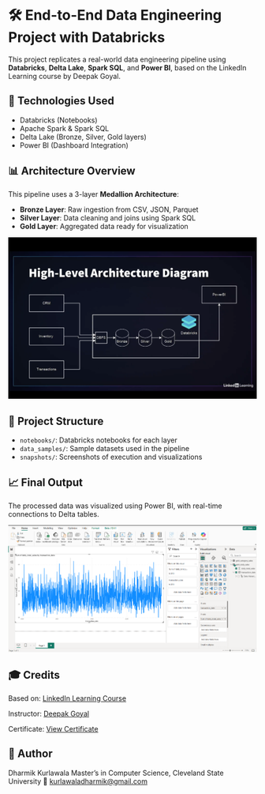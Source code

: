 # 🛠️ End-to-End Data Engineering Project with Databricks

This project replicates a real-world data engineering pipeline using **Databricks**, **Delta Lake**, **Spark SQL**, and **Power BI**, based on the LinkedIn Learning course by Deepak Goyal.

## 🔧 Technologies Used

* Databricks (Notebooks)
* Apache Spark & Spark SQL
* Delta Lake (Bronze, Silver, Gold layers)
* Power BI (Dashboard Integration)

## 📊 Architecture Overview

This pipeline uses a 3-layer **Medallion Architecture**:

* **Bronze Layer**: Raw ingestion from CSV, JSON, Parquet
* **Silver Layer**: Data cleaning and joins using Spark SQL
* **Gold Layer**: Aggregated data ready for visualization

![Architecture Diagram](https://github.com/dharmik212/Data-engineering-databricks-project/blob/main/Project%20Architecture.png)

## 📁 Project Structure

* `notebooks/`: Databricks notebooks for each layer
* `data_samples/`: Sample datasets used in the pipeline
* `snapshots/`: Screenshots of execution and visualizations

## 📈 Final Output

The processed data was visualized using Power BI, with real-time connections to Delta tables.

![Power BI Dashboard](https://github.com/dharmik212/Data-engineering-databricks-project/blob/main/snapshots/PowerBI.png)

## 🎓 Credits

Based on: [LinkedIn Learning Course](https://www.linkedin.com/learning/end-to-end-real-world-data-engineering-project-with-databricks/)

Instructor: [Deepak Goyal](https://www.linkedin.com/in/deepak-goyal-93805a17/)

Certificate: [View Certificate](https://www.linkedin.com/learning/certificates/e1f279d4731ae5caefacfa229b6e899e39eeceba4c4a85c72329336696c73183?trk=share_certificate)

## 📌 Author

Dharmik Kurlawala
Master’s in Computer Science, Cleveland State University
📧 [kurlawaladharmik@gmail.com](mailto:kurlawaladharmik@gmail.com)
